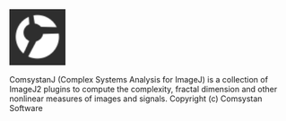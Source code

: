 <!-- ![Image](commons/src/main/resources/images/comsystan-logo-grey46-64x64.png)-->
<img src="commons/src/main/resources/images/comsystan-logo-grey46-64x64.png" width=100 height=100/>

ComsystanJ (Complex Systems Analysis for ImageJ) is a collection of ImageJ2 plugins to compute the complexity, fractal dimension and other nonlinear measures of images and signals.
Copyright (c) Comsystan Software
